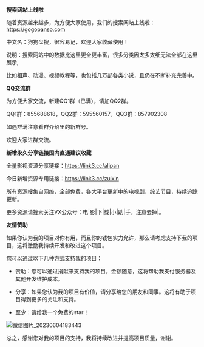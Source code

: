 **搜索网站上线啦**

随着资源越来越多，为方便大家使用，我们的搜索网站上线啦：https://gogopanso.com

中文名：狗狗盘搜，很容易记，欢迎大家收藏使用！

说明：搜索网站中的数据比这里更全更丰富，很多分类因太多太细无法全部在这里展示,

比如相声、动漫、视频教程等，也包括几万部各类小说，且仍在不断补充完善中。

**QQ交流群**

为方便大家交流，新建QQ1群（已满），请加QQ2群。

QQ1群：855688618，QQ2群：595560157，QQ3群：857902308

如遇群满注意看群介绍里的新群号。

欢迎大家进群交流。

**新增永久分享链接国内直通建议收藏**

全量影视资源分享链接：https://link3.cc/alipan

今日新增资源专用链接：https://link3.cc/zuixin

所有资源搜集自网络，全部免费，各大平台更新中的电视剧、综艺节目，持续追踪更新。

更多资源请搜索关注VX公众号：电|影|下|载|小|助|手，注意去掉|。

**友情赞助**

如果你认为我的项目对你有用，而且你的钱包实力允许，那么请考虑支持下我的项目，这将激励我持续开发和改进这个项目。

您可以通过以下几种方式支持我的项目：

* 赞助：您可以通过捐献来支持我的项目，金额随意，这将帮助我支付服务器及其他开发维护成本。

* 分享：如果您认为我的项目有价值，请分享给您的朋友和同事。这将有助于项目得到更多的关注和支持。

* 至少：请给我一个免费的star！

![微信图片_20230604183443](https://github.com/acoooder/aliyunpanshare/assets/49088717/3966d91c-98eb-427e-ae53-9982ca0ac3c6)

总之，感谢您对我的项目的支持，我将持续改进并提高项目质量，谢谢。

